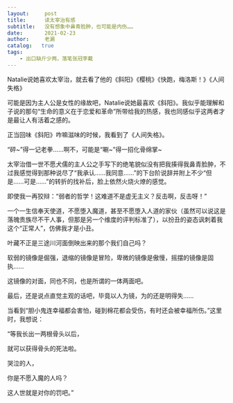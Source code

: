 ```yaml
---
layout:     post
title:      读太宰治有感
subtitle:   没有想象中鼻青脸肿，也可能是内伤……
date:       2021-02-23
author:     老漏
catalog:   true
tags:
    - 出口缺斤少两，落笔张冠李戴
---
```


Natalie说她喜欢太宰治，就去看了他的《斜阳》《樱桃》《快跑，梅洛斯！》《人间失格》

可能是因为主人公是女性的缘故吧，Natalie说她最喜欢《斜阳》。我似乎能理解和子说的那句“生命的意义在于恋爱和革命”所带给我的热感，我也同感似乎这两者才是最让人有活着之感的。

正当回味《斜阳》咋嘛滋味的时候，我看到了《人间失格》。

“砰~”得一记老拳……啊不，可能是“唰~”得一招化骨绵掌~

太宰治借一世不愿犬儒的主人公之手写下的绝笔貌似没有把我揍得我鼻青脸肿，不过我感觉得到那种说尽了“我承认……我同意……”的下台阶说辞并附上不少“但是……可是……”的转折的找补后，脸上依然火烧火燎的感觉。

即使我一再狡辩：“弱者的哲学！这难道不是虚无主义？反击啊，反击呀！”

一个一生信奉天使道，不愿堕入魔道，甚至不愿堕入人道的家伙（虽然可以说这是落魄贵族尽不干人事，但那是另一个维度的评判标准了），以扮丑的姿态讽刺着我这个“正常人”，仿佛我才是小丑。

叶藏不正是三途川河面倒映出来的那个我们自己吗？

软弱的镜像是倔强，退缩的镜像是冒险，卑微的镜像是傲慢，摇摆的镜像是固执……

这镜像的对面，同也不同，也是所谓的一体两面吧。


最后，还是说点直觉主观的话吧，毕竟以人为镜，为的还是明得失……

当看到“胆小鬼连幸福都会害怕，碰到棉花都会受伤，有时还会被幸福所伤。”这里时，我想说：

“等我长出一两根骨头以后，

就可以获得骨头的死法啦。

哭泣的人，

你是不愿入魔的人吗？

这人世就是对你的罚吧。”
